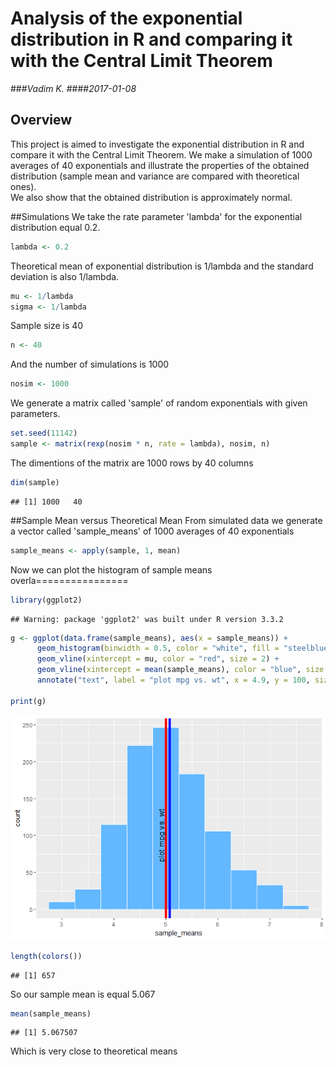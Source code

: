 # Analysis of the exponential distribution in R and comparing it with the Central Limit Theorem



###_Vadim K._ 
####_2017-01-08_

## Overview
This project is aimed to investigate the exponential distribution in R and compare it with the Central Limit Theorem. We make a simulation of 1000 averages of 40 exponentials and illustrate the properties of the obtained distribution (sample mean and variance are compared with theoretical ones).  
We also show that the obtained distribution is approximately normal.

##Simulations
We take the rate parameter 'lambda' for the exponential distribution equal 0.2.

```r
lambda <- 0.2
```

Theoretical mean of exponential distribution is 1/lambda and the standard deviation is also 1/lambda.

```r
mu <- 1/lambda
sigma <- 1/lambda
```

Sample size is 40

```r
n <- 40
```

And the number of simulations is 1000

```r
nosim <- 1000
```

We generate a matrix called 'sample' of random exponentials with given parameters. 

```r
set.seed(11142)
sample <- matrix(rexp(nosim * n, rate = lambda), nosim, n)
```

The dimentions of the matrix are 1000 rows by 40 columns 

```r
dim(sample)
```

```
## [1] 1000   40
```


##Sample Mean versus Theoretical Mean
From simulated data we generate a vector called 'sample_means' of 1000 averages of 40 exponentials

```r
sample_means <- apply(sample, 1, mean)
```

Now we can plot the histogram of sample means overla================

```r
library(ggplot2)
```

```
## Warning: package 'ggplot2' was built under R version 3.3.2
```

```r
g <- ggplot(data.frame(sample_means), aes(x = sample_means)) + 
      geom_histogram(binwidth = 0.5, color = "white", fill = "steelblue1") +
      geom_vline(xintercept = mu, color = "red", size = 2) +
      geom_vline(xintercept = mean(sample_means), color = "blue", size = 2) +
      annotate("text", label = "plot mpg vs. wt", x = 4.9, y = 100, size = 4.5, angle = 90)
      
print(g)
```

![](Stat_inf_Project1_files/figure-html/unnamed-chunk-9-1.png)<!-- -->

```r
length(colors())
```

```
## [1] 657
```




So our sample mean is equal 5.067

```r
mean(sample_means)
```

```
## [1] 5.067507
```

Which is very close to theoretical means




















